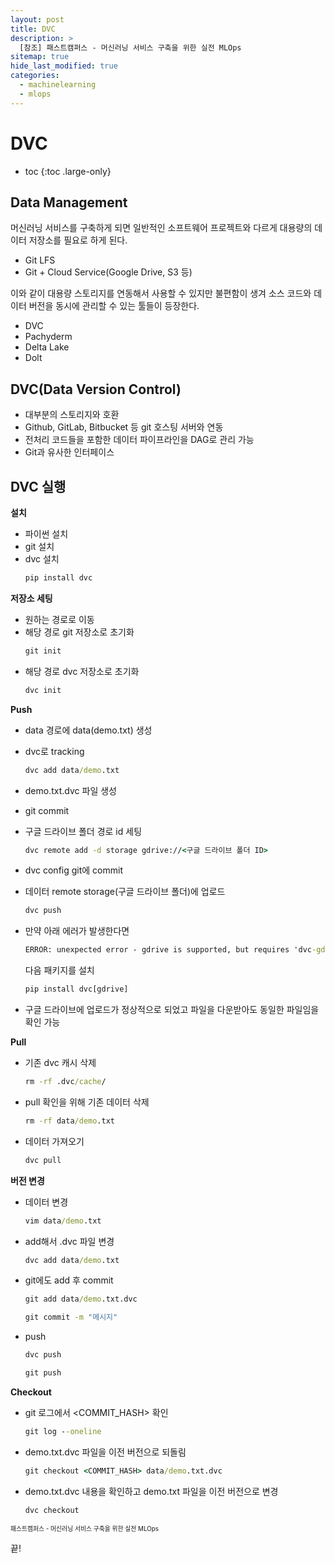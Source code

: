 ```yaml
---
layout: post
title: DVC
description: >
  [참조] 패스트캠퍼스 - 머신러닝 서비스 구축을 위한 실전 MLOps
sitemap: true
hide_last_modified: true
categories:
  - machinelearning
  - mlops
---
```


# DVC

* toc
{:toc .large-only}

## Data Management

머신러닝 서비스를 구축하게 되면 일반적인 소프트웨어 프로젝트와 다르게 대용량의 데이터 저장소를 필요로 하게 된다.

- Git LFS
- Git + Cloud Service(Google Drive, S3 등)

이와 같이 대용량 스토리지를 연동해서 사용할 수 있지만 불편함이 생겨 소스 코드와 데이터 버전을 동시에 관리할 수 있는 툴들이 등장한다.

- DVC
- Pachyderm
- Delta Lake
- Dolt

## DVC(Data Version Control)

- 대부분의 스토리지와 호환
- Github, GitLab, Bitbucket 등 git 호스팅 서버와 연동
- 전처리 코드들을 포함한 데이터 파이프라인을 DAG로 관리 가능
- Git과 유사한 인터페이스

## DVC 실행

**설치**

- 파이썬 설치
- git 설치
- dvc 설치
  ```cmd
  pip install dvc
  ```

**저장소 세팅**

- 원하는 경로로 이동
- 해당 경로 git 저장소로 초기화
  ```cmd
  git init
  ```
- 해당 경로 dvc 저장소로 초기화
  ```cmd
  dvc init
  ```

**Push**

- data 경로에 data(demo.txt) 생성
- dvc로 tracking
  ```cmd
  dvc add data/demo.txt
  ```
- demo.txt.dvc 파일 생성
- git commit
- 구글 드라이브 폴더 경로 id 세팅
  ```cmd
  dvc remote add -d storage gdrive://<구글 드라이브 폴더 ID>
  ```
- dvc config git에 commit
- 데이터 remote storage(구글 드라이브 폴더)에 업로드
  ```cmd
  dvc push
  ```

- 만약 아래 에러가 발생한다면

  ```cmd
  ERROR: unexpected error - gdrive is supported, but requires 'dvc-gdrive' to be installed: No module named 'dvc_gdrive'
  ```

  다음 패키지를 설치

  ```cmd
  pip install dvc[gdrive]
  ```
- 구글 드라이브에 업로드가 정상적으로 되었고 파일을 다운받아도 동일한 파일임을 확인 가능

**Pull**

- 기존 dvc 캐시 삭제
  ```cmd
  rm -rf .dvc/cache/
  ```
- pull 확인을 위해 기존 데이터 삭제
  ```cmd
  rm -rf data/demo.txt
  ```
- 데이터 가져오기
  ```cmd
  dvc pull
  ```

**버전 변경**

- 데이터 변경
  ```cmd
  vim data/demo.txt
  ```
- add해서 .dvc 파일 변경
  ```cmd
  dvc add data/demo.txt
  ```
- git에도 add 후 commit
  ```cmd
  git add data/demo.txt.dvc
  ```

  ```cmd
  git commit -m "메시지"
  ```
- push

  ```cmd
  dvc push
  ```

  ```cmd
  git push
  ```

**Checkout**

- git 로그에서 <COMMIT_HASH> 확인
  ```cmd
  git log --oneline
  ```

- demo.txt.dvc 파일을 이전 버전으로 되돌림
  ```cmd
  git checkout <COMMIT_HASH> data/demo.txt.dvc
  ```

- demo.txt.dvc 내용을 확인하고 demo.txt 파일을 이전 버전으로 변경
  ```cmd
  dvc checkout
  ```









<span style="font-size:70%">패스트캠퍼스 - 머신러닝 서비스 구축을 위한 실전 MLOps

끝!
